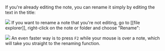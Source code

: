 If you're already editing the note, you can rename it simply by editing the text in the title:

![](/images/Pasted%20image%206.png)
If you want to rename a note that you're not editing, go to [[file explorer]], right-click on the note or folder and choose "Rename":

![](/images/Pasted%20image%207.png)
An even faster way is to press `F2` while your mouse is over a note, which will take you straight to the renaming function.
